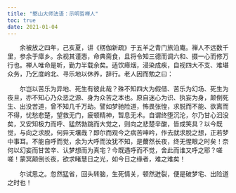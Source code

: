 ```yaml
---
title: "憨山大师法语：示明哲禅人"
toc: true
date: 2021-01-04
---
```



　　余被放之四年，己亥夏，讲《楞伽新疏》于五羊之青门旅泊庵。禅人不远数千里，参余于瘴乡。余视其谨悫，命典斋食，且将令知三德而调六和、摄一心而修万行也。禅人唯命是听，勤力半载余矣。适饮瘴烟，浸染成疾，自视四大不支、难堪众务，乃乞度岭北、寻乐地以休养，辞行。老人因而勉之曰：

　　尔岂以苦乐为异地、死生有彼此哉？殊不知四大为假借、苦乐为幻场、死生为夜旦，亦不知心乃众恶之源、身为众苦之本也。原自迷心为识、执妄为身，颠倒死生、出没苦道，曾不知几千万劫。譬如梦驰险道，怖畏张惶，求脱而不能、欲离而不得，忧愁悲楚，望救无门，疲顿精神，暂息无术。自谓终堕沉沦，尔乃甘心汩没矣，又安知极力而呼、猛然勃跳而大觉之，则向之悲楚辛酸，皆成笑具？以今既觉，与向之求脱，何异天壤哉？即尔而观今之病苦呻吟，作去就求脱之想，正若梦中事耳。不能自呼而觉，余为大呼而汝犹不知，是薾然长夜，终无惺眼之时矣！奈何以幻妄而甘苦辛、认梦想而为真宅？今既遇呼而不觉，舍此而谁又呼之耶？嗟嗟！蒙冥颠倒长夜，欲求睹慧日之光，如今日之缘者，难之难矣！

　　尔试思之。忽然猛省，回头转脑，生死情关，顿然迸裂，便是破梦宅、出险道之时也！